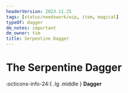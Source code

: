 ```yaml
---
headerVersion: 2023.11.25
tags: [status/needswork/wip, item, magical]
typeOf: dagger
dm_notes: important
dm_owner: tim
title: Serpentine Dagger
---
```

# The Serpentine Dagger
:octicons-info-24:{ .lg .middle } **Dagger**  

